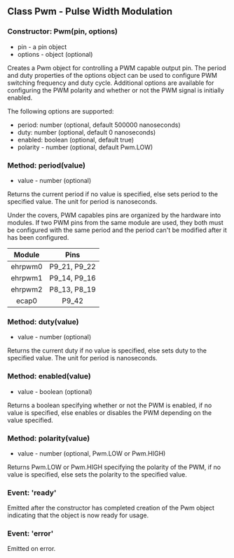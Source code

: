 ## Class Pwm - Pulse Width Modulation

### Constructor: Pwm(pin, options)
- pin - a pin object
- options - object (optional)

Creates a Pwm object for controlling a PWM capable output pin. The period and
duty properties of the options object can be used to configure PWM switching
frequency and duty cycle. Additional options are available for configuring the
PWM polarity and whether or not the PWM signal is initially enabled.

The following options are supported:
- period: number (optional, default 500000 nanoseconds)
- duty: number (optional, default 0 nanoseconds)
- enabled: boolean (optional, default true)
- polarity - number (optional, default Pwm.LOW)

### Method: period(value)
- value - number (optional)

Returns the current period if no value is specified, else sets period to the
specified value. The unit for period is nanoseconds.

Under the covers, PWM capables pins are organized by the hardware into modules.
If two PWM pins from the same module are used, they both must be configured
with the same period and the period can't be modified after it has been
configured.

Module | Pins
:---: | :---:
ehrpwm0 | P9_21, P9_22
ehrpwm1 | P9_14, P9_16
ehrpwm2 | P8_13, P8_19
ecap0 | P9_42

### Method: duty(value)
- value - number (optional)

Returns the current duty if no value is specified, else sets duty to the
specified value. The unit for period is nanoseconds.

### Method: enabled(value)
- value - boolean (optional)

Returns a boolean specifying whether or not the PWM is enabled, if no value is
specified, else enables or disables the PWM depending on the value specified.

### Method: polarity(value)
- value - number (optional, Pwm.LOW or Pwm.HIGH)

Returns Pwm.LOW or Pwm.HIGH specifying the polarity of the PWM, if no value is
specified, else sets the polarity to the specified value.

### Event: 'ready'
Emitted after the constructor has completed creation of the Pwm object
indicating that the object is now ready for usage.

### Event: 'error'
Emitted on error.

